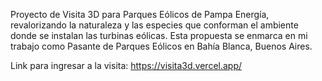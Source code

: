 Proyecto de Visita 3D para Parques Eólicos de Pampa Energía, revalorizando la naturaleza y las especies que conforman el ambiente donde se instalan
las turbinas eólicas. Esta propuesta se enmarca en mi trabajo como Pasante de Parques Eólicos en Bahía Blanca, Buenos Aires.


Link para ingresar a la visita: https://visita3d.vercel.app/
